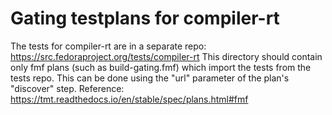 # Gating testplans for compiler-rt

The tests for compiler-rt are in a separate repo: https://src.fedoraproject.org/tests/compiler-rt
This directory should contain only fmf plans (such as build-gating.fmf) which import
the tests from the tests repo. This can be done using the "url" parameter of the
plan's "discover" step. Reference: https://tmt.readthedocs.io/en/stable/spec/plans.html#fmf
